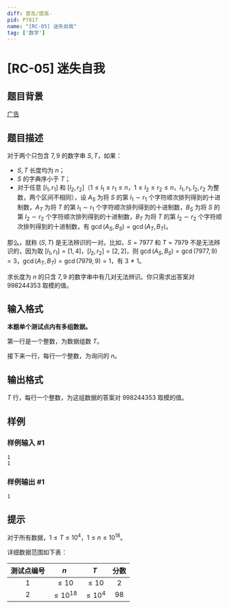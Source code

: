 ```yaml
---
diff: 普及/提高-
pid: P7817
name: "[RC-05] 迷失自我"
tag: ['数学']
---
```

# [RC-05] 迷失自我
## 题目背景

[广告](http://119.27.163.117/problem/86)
## 题目描述

对于两个只包含 $7,9$ 的数字串 $S,T$，如果：

- $S,T$ 长度均为 $n$；
- $S$ 的字典序小于 $T$；
- 对于任意 $[l_1,r_1]$ 和 $[l_2,r_2]$（$1\le l_1\le r_1\le n$，$1\le l_2\le r_2\le n$，$l_1,r_1,l_2,r_2$ 为整数，两个区间不相同），设 $A_S$ 为将 $S$ 的第 $l_1\sim r_1$ 个字符顺次排列得到的十进制数，$A_T$ 为将 $T$ 的第 $l_1\sim r_1$ 个字符顺次排列得到的十进制数，$B_S$ 为将 $S$ 的第 $l_2\sim r_2$ 个字符顺次排列得到的十进制数，$B_T$ 为将 $T$ 的第 $l_2\sim r_2$ 个字符顺次排列得到的十进制数，有 $\gcd(A_S,B_S)=\gcd(A_T,B_T)$。

那么，就称 $(S,T)$ 是无法辨识的一对。比如，$S=7977$ 和 $T=7979$ 不是无法辨识的，因为取 $[l_1,r_1]=[1,4]$，$[l_2,r_2]=[2,2]$，则 $\gcd(A_S,B_S)=\gcd(7977,9)=3$，$\gcd(A_T,B_T)=\gcd(7979,9)=1$，有 $3\ne 1$。

求长度为 $n$ 的只含 $7,9$ 的数字串中有几对无法辨识。你只需求出答案对 $998244353$ 取模的值。
## 输入格式

**本题单个测试点内有多组数据。**

第一行是一个整数，为数据组数 $T$。

接下来一行，每行一个整数，为询问的 $n$。
## 输出格式

$T$ 行，每行一个整数，为这组数据的答案对 $998244353$ 取模的值。
## 样例

### 样例输入 #1
```
1
1
```
### 样例输出 #1
```
1
```
## 提示

对于所有数据，$1\le T\le 10^4$，$1\le n\le 10^{18}$。

详细数据范围如下表：

| 测试点编号 | $n$ | $T$ | 分数 |
| :-----------: | :-----------: | :-----------: | :-----------: | 
| $1$ | $\le 10$ | $\le 10$ | $2$ |
| $2$ | $\le 10^{18}$ | $\le 10^4$ | $98$ |
